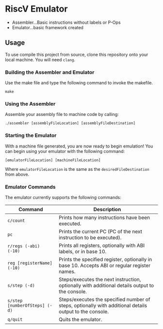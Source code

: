 # RiscV Emulator
- Assembler...Basic instructions without labels or P-Ops
- Emulator...basic framework created

## Usage

To use compile this project from source, clone this repository onto your local machine. You will need `clang`.

### Building the Assembler and Emulator
Use the make file and type the following command to invoke the makefile.
```
make
```

### Using the Assembler
Assemble your assembly file to machine code by calling:
```
./assembler [assemblyFileLocation] [assemblyFileDestination]
```

### Starting the Emulator
With a machine file generated, you are now ready to begin emulation! You can begin using your emulator with the following command:
```
[emulatorFileLocation] [machineFileLocation]
```
Where `emulatorFileLocation` is the same as the `desiredFileDestination` from above.

### Emulator Commands
The emulator currently supports the following commands:

Command | Description
---|---
`c/count` | Prints how many instructions have been executed.
`pc` | Prints the current PC (PC of the next instruction to be executed).
`r/regs (-abi) (-10)` | Prints all registers, optionally with ABI labels, or in base 10.
`reg [registerName] (-10)` | Prints the specified register, optionally in base 10. Accepts ABI or regular register names.
`s/step (-d)` | Steps/executes the next instruction, optionally with additional details output to the console.
`s/step [numberOfSteps] (-d)` | Steps/executes the specified number of steps, optionally with additional details output to the console.
`q/quit` | Quits the emulator.
